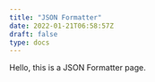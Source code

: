 ```yaml
---
title: "JSON Formatter"
date: 2022-01-21T06:58:57Z
draft: false
type: docs
---
```


Hello, this is a JSON Formatter page.


